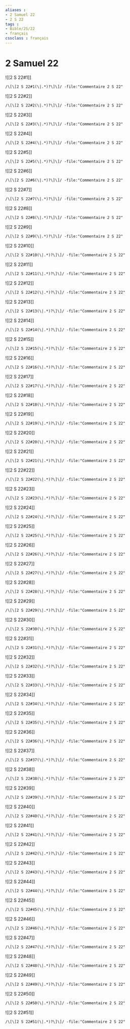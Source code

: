 ```yaml
---
aliases : 
- 2 Samuel 22
- 2 S 22
tags : 
- Bible/2S/22
- français
cssclass : français
---
```


# 2 Samuel 22

![[2 S 22#1]]

```query
/\[\[2 S 22#1(\|.*)?\]\]/ -file:"Commentaire 2 S 22"
```

![[2 S 22#2]]

```query
/\[\[2 S 22#2(\|.*)?\]\]/ -file:"Commentaire 2 S 22"
```

![[2 S 22#3]]

```query
/\[\[2 S 22#3(\|.*)?\]\]/ -file:"Commentaire 2 S 22"
```

![[2 S 22#4]]

```query
/\[\[2 S 22#4(\|.*)?\]\]/ -file:"Commentaire 2 S 22"
```

![[2 S 22#5]]

```query
/\[\[2 S 22#5(\|.*)?\]\]/ -file:"Commentaire 2 S 22"
```

![[2 S 22#6]]

```query
/\[\[2 S 22#6(\|.*)?\]\]/ -file:"Commentaire 2 S 22"
```

![[2 S 22#7]]

```query
/\[\[2 S 22#7(\|.*)?\]\]/ -file:"Commentaire 2 S 22"
```

![[2 S 22#8]]

```query
/\[\[2 S 22#8(\|.*)?\]\]/ -file:"Commentaire 2 S 22"
```

![[2 S 22#9]]

```query
/\[\[2 S 22#9(\|.*)?\]\]/ -file:"Commentaire 2 S 22"
```

![[2 S 22#10]]

```query
/\[\[2 S 22#10(\|.*)?\]\]/ -file:"Commentaire 2 S 22"
```

![[2 S 22#11]]

```query
/\[\[2 S 22#11(\|.*)?\]\]/ -file:"Commentaire 2 S 22"
```

![[2 S 22#12]]

```query
/\[\[2 S 22#12(\|.*)?\]\]/ -file:"Commentaire 2 S 22"
```

![[2 S 22#13]]

```query
/\[\[2 S 22#13(\|.*)?\]\]/ -file:"Commentaire 2 S 22"
```

![[2 S 22#14]]

```query
/\[\[2 S 22#14(\|.*)?\]\]/ -file:"Commentaire 2 S 22"
```

![[2 S 22#15]]

```query
/\[\[2 S 22#15(\|.*)?\]\]/ -file:"Commentaire 2 S 22"
```

![[2 S 22#16]]

```query
/\[\[2 S 22#16(\|.*)?\]\]/ -file:"Commentaire 2 S 22"
```

![[2 S 22#17]]

```query
/\[\[2 S 22#17(\|.*)?\]\]/ -file:"Commentaire 2 S 22"
```

![[2 S 22#18]]

```query
/\[\[2 S 22#18(\|.*)?\]\]/ -file:"Commentaire 2 S 22"
```

![[2 S 22#19]]

```query
/\[\[2 S 22#19(\|.*)?\]\]/ -file:"Commentaire 2 S 22"
```

![[2 S 22#20]]

```query
/\[\[2 S 22#20(\|.*)?\]\]/ -file:"Commentaire 2 S 22"
```

![[2 S 22#21]]

```query
/\[\[2 S 22#21(\|.*)?\]\]/ -file:"Commentaire 2 S 22"
```

![[2 S 22#22]]

```query
/\[\[2 S 22#22(\|.*)?\]\]/ -file:"Commentaire 2 S 22"
```

![[2 S 22#23]]

```query
/\[\[2 S 22#23(\|.*)?\]\]/ -file:"Commentaire 2 S 22"
```

![[2 S 22#24]]

```query
/\[\[2 S 22#24(\|.*)?\]\]/ -file:"Commentaire 2 S 22"
```

![[2 S 22#25]]

```query
/\[\[2 S 22#25(\|.*)?\]\]/ -file:"Commentaire 2 S 22"
```

![[2 S 22#26]]

```query
/\[\[2 S 22#26(\|.*)?\]\]/ -file:"Commentaire 2 S 22"
```

![[2 S 22#27]]

```query
/\[\[2 S 22#27(\|.*)?\]\]/ -file:"Commentaire 2 S 22"
```

![[2 S 22#28]]

```query
/\[\[2 S 22#28(\|.*)?\]\]/ -file:"Commentaire 2 S 22"
```

![[2 S 22#29]]

```query
/\[\[2 S 22#29(\|.*)?\]\]/ -file:"Commentaire 2 S 22"
```

![[2 S 22#30]]

```query
/\[\[2 S 22#30(\|.*)?\]\]/ -file:"Commentaire 2 S 22"
```

![[2 S 22#31]]

```query
/\[\[2 S 22#31(\|.*)?\]\]/ -file:"Commentaire 2 S 22"
```

![[2 S 22#32]]

```query
/\[\[2 S 22#32(\|.*)?\]\]/ -file:"Commentaire 2 S 22"
```

![[2 S 22#33]]

```query
/\[\[2 S 22#33(\|.*)?\]\]/ -file:"Commentaire 2 S 22"
```

![[2 S 22#34]]

```query
/\[\[2 S 22#34(\|.*)?\]\]/ -file:"Commentaire 2 S 22"
```

![[2 S 22#35]]

```query
/\[\[2 S 22#35(\|.*)?\]\]/ -file:"Commentaire 2 S 22"
```

![[2 S 22#36]]

```query
/\[\[2 S 22#36(\|.*)?\]\]/ -file:"Commentaire 2 S 22"
```

![[2 S 22#37]]

```query
/\[\[2 S 22#37(\|.*)?\]\]/ -file:"Commentaire 2 S 22"
```

![[2 S 22#38]]

```query
/\[\[2 S 22#38(\|.*)?\]\]/ -file:"Commentaire 2 S 22"
```

![[2 S 22#39]]

```query
/\[\[2 S 22#39(\|.*)?\]\]/ -file:"Commentaire 2 S 22"
```

![[2 S 22#40]]

```query
/\[\[2 S 22#40(\|.*)?\]\]/ -file:"Commentaire 2 S 22"
```

![[2 S 22#41]]

```query
/\[\[2 S 22#41(\|.*)?\]\]/ -file:"Commentaire 2 S 22"
```

![[2 S 22#42]]

```query
/\[\[2 S 22#42(\|.*)?\]\]/ -file:"Commentaire 2 S 22"
```

![[2 S 22#43]]

```query
/\[\[2 S 22#43(\|.*)?\]\]/ -file:"Commentaire 2 S 22"
```

![[2 S 22#44]]

```query
/\[\[2 S 22#44(\|.*)?\]\]/ -file:"Commentaire 2 S 22"
```

![[2 S 22#45]]

```query
/\[\[2 S 22#45(\|.*)?\]\]/ -file:"Commentaire 2 S 22"
```

![[2 S 22#46]]

```query
/\[\[2 S 22#46(\|.*)?\]\]/ -file:"Commentaire 2 S 22"
```

![[2 S 22#47]]

```query
/\[\[2 S 22#47(\|.*)?\]\]/ -file:"Commentaire 2 S 22"
```

![[2 S 22#48]]

```query
/\[\[2 S 22#48(\|.*)?\]\]/ -file:"Commentaire 2 S 22"
```

![[2 S 22#49]]

```query
/\[\[2 S 22#49(\|.*)?\]\]/ -file:"Commentaire 2 S 22"
```

![[2 S 22#50]]

```query
/\[\[2 S 22#50(\|.*)?\]\]/ -file:"Commentaire 2 S 22"
```

![[2 S 22#51]]

```query
/\[\[2 S 22#51(\|.*)?\]\]/ -file:"Commentaire 2 S 22"
```

